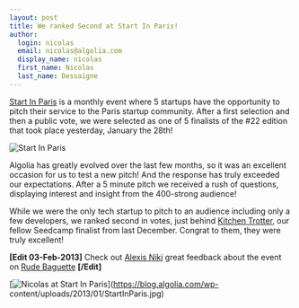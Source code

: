 ```yaml
---
layout: post
title: We ranked Second at Start In Paris!
author:
  login: nicolas
  email: nicolas@algolia.com
  display_name: nicolas
  first_name: Nicolas
  last_name: Dessaigne
---
```


[Start In Paris][1] is a monthly event where 5
startups have the opportunity to pitch their service to the Paris startup
community. After a first selection and then a public vote, we were selected as
one of 5 finalists of the #22 edition that took place yesterday, January the
28th!

![Start In Paris][2]

Algolia has greatly evolved over the last few months, so it was an excellent
occasion for us to test a new pitch! And the response has truly exceeded our
expectations. After a 5 minute pitch we received a rush of questions,
displaying interest and insight from the 400-strong audience!

While we were the only tech startup to pitch to an audience including only a
few developers, we ranked second in votes, just behind [Kitchen
Trotter][3], our fellow Seedcamp finalist from
last December. Congrat to them, they were truly excellent!

**[Edit 03-Feb-2013]** Check out [Alexis Niki][4] great feedback about the event on [Rude Baguette][5] **[/Edit]**

[![Nicolas at Start In Paris][6]](https://blog.algolia.com/wp-
content/uploads/2013/01/StartInParis.jpg)


[1]: http://www.startinparis.com/
[2]: /algoliasearch-jekyll-hyde/assets/StartInParis.gif
[3]: http://www.kitchentrotter.com/
[4]: https://twitter.com/AlexisNiki
[5]: http://www.rudebaguette.com/2013/02/01/three-storytelling-tips-for-french-startups-when-pitching/
[6]: /algoliasearch-jekyll-hyde/assets/StartInParis-1024x768.jpg
